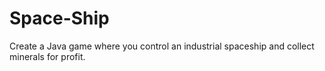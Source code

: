 # Space-Ship
Create a Java game where you control an industrial spaceship and collect minerals for profit.
